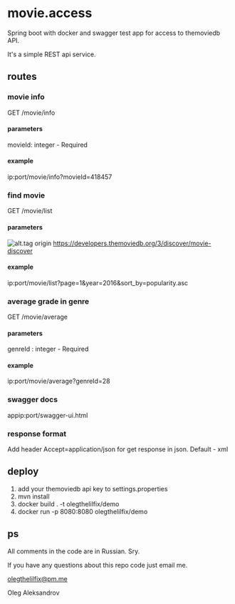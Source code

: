 # movie.access 
Spring boot with docker and swagger test app for access to themoviedb API.

It's a simple REST api service.
## routes
### movie info
GET /movie/info
#### parameters
movieId: integer - Required
#### example
ip:port/movie/info?movieId=418457
### find movie
GET /movie/list
#### parameters
![alt.tag](https://pp.userapi.com/c846324/v846324571/1be346/qj7qTxUwg6k.jpg)
origin https://developers.themoviedb.org/3/discover/movie-discover
#### example
ip:port/movie/list?page=1&year=2016&sort_by=popularity.asc
### average grade in genre
GET /movie/average
#### parameters
genreId : integer - Required
#### example 
ip:port/movie/average?genreId=28
### swagger docs
appip:port/swagger-ui.html
### response format
Add header Accept=application/json for get response in json. 
Default - xml

## deploy 
1. add your themoviedb api key to settings.properties
2. mvn install
3. docker build . -t olegthelilfix/demo
4. docker run -p 8080:8080 olegthelilfix/demo

## ps
All comments in the code are in Russian. Sry.

If you have any questions about this repo code just email me.

olegthelilfix@pm.me

Oleg Aleksandrov